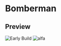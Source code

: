 # Bomberman



## Preview 
![Early Build](https://i.imgur.com/5FBJmKg.png)
![alfa](https://i.imgur.com/d1JEDxr.png)


